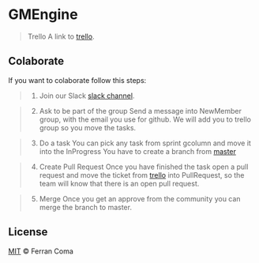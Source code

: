 # GMEngine

> Trello
A link to [trello](https://trello.com/b/PBmT4ugm/gmengine).

## Colaborate
If you want to colaborate follow this steps:

> 1. Join our Slack
[slack channel](https://join.slack.com/t/gmengine/shared_invite/enQtNDk1MjM2NzA1MTIwLWE0M2MxYTcxMDE3OTEyOTE4OGZlYjc2NDIzY2IwNGJiZDYzZmZkNDQ0ZmQ5YmYyMmVkZDk3ZjAwZDYxNWRiZjE).

> 2. Ask to be part of the group
Send a message into NewMember group, with the email you use for github.
We will add you to trello group so you move the tasks. 

> 3. Do a task
You can pick any task from sprint gcolumn and move it into the InProgress
You have to create a branch from [master](https://github.com/vandalo/GMEngine)

> 4. Create Pull Request
Once you have finished the task open a pull request and move the ticket from [trello](https://trello.com/b/PBmT4ugm/gmengine) into PullRequest, so the team will know that there is an open pull request.

> 5. Merge
Once you get an approve from the community you can merge the branch to master.

## License

[MIT](LICENSE) © Ferran Coma

